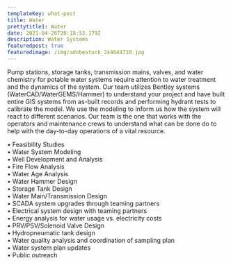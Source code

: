 ```yaml
---
templateKey: what-post
title: Water
prettytitle1: Water
date: 2021-04-26T20:18:53.179Z
description: Water Systems
featuredpost: true
featuredimage: /img/adobestock_244644710.jpg
---
```

Pump stations, storage tanks, transmission mains, valves, and water chemistry for potable water systems require attention to water treatment and the dynamics of the system.  Our team utilizes Bentley systems (WaterCAD/WaterGEMS/Hammer) to understand your project and have built entire GIS systems from as-built records and performing hydrant tests to calibrate the model.  We use the modeling to inform us how the system will react to different scenarios.  Our team is the one that works with the operators and maintenance crews to understand what can be done do to help with the day-to-day operations of a vital resource.

•	Feasibility Studies  
•	Water System Modeling  
•	Well Development and Analysis  
•	Fire Flow Analysis  
•	Water Age Analysis  
•	Water Hammer Design  
•	Storage Tank Design  
•	Water Main/Transmission Design  
•	SCADA system upgrades through teaming partners  
•	Electrical system design with teaming partners  
•	Energy analysis for water usage vs. electricity costs  
•	PRV/PSV/Solenoid Valve Design  
•	Hydropneumatic tank design  
•	Water quality analysis and coordination of sampling plan  
•	Water system plan updates  
•	Public outreach